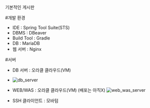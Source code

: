 기본적인 게시판

#개발 환경
- IDE : Spring Tool Suite(STS)
- DBMS : DBeaver
- Build Tool : Gradle
- DB : MariaDB
- 웹 서버 : Nginx

#서버
- DB 서버 : 오라클 클라우드(VM)
-  ![db_server](https://github.com/benchel/web_using_spring/assets/70846279/bcb5172f-2243-45a2-8464-f9aec98e0515)
- WEB/WAS : 오라클 클라우드(VM) (배포는 아직X)
 ![web_was_server](https://github.com/benchel/web_using_spring/assets/70846279/fca0ca4c-aa73-40fb-9a89-599d151ace3c)

- SSH 클라이언트 : 모바텀
  
